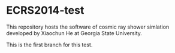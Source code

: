 # ECRS2014-test
This repository hosts the software of cosmic ray shower simlation developed by Xiaochun He at Georgia State University.

This is the first branch for this test.
